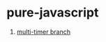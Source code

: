 # pure-javascript

1. [multi-timer branch](https://github.com/Devist/pure-javascript/tree/multi-timer)
